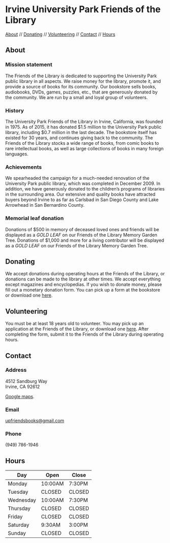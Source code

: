 # Irvine University Park Friends of the Library

[About](/#about) // [Donating](/#donating) // [Volunteering](/#volunteering) // [Contact](/#contact) // [Hours](/#hours)

## About

### Mission statement

The Friends of the Library is dedicated to supporting the University Park public library in all aspects. We raise money for the library, promote it, and provide a source of books for its community. Our bookstore sells books, audiobooks, DVDs, games, puzzles, etc., that are generously donated by the community. We are run by a small and loyal group of volunteers.

### History

The University Park Friends of the Library in Irvine, California, was founded in 1975. As of 2015, it has donated $1.5 million to the University Park public library, including $0.7 million in the last decade. The bookstore itself has existed for 30 years, and continues giving back to the community. The Friends of the Library stocks a wide range of books, from comic books to rare intellectual books, as well as large collections of books in many foreign languages.

### Achievements

We spearheaded the campaign for a much-needed renovation of the University Park public library, which was completed in December 2009. In addition, we have generously donated to the children’s programs of libraries in the surrounding area. Our extensive and quality books have attracted buyers beyond Irvine to as far as Carlsbad in San Diego County and Lake Arrowhead in San Bernardino County.

### Memorial leaf donation

Donations of $500 in memory of deceased loved ones and friends will be displayed as a _GOLD LEAF_ on our Friends of the Library Memory Garden Tree. Donations of $1,000 and more for a living contributor will be displayed as a _GOLD LEAF_ on our Friends of the Library Memory Garden Tree.

## Donating

We accept donations during operating hours at the Friends of the Library, or
donations can be made to the library at other times. We accept everything
except magazines and encyclopedias. If you wish to donate money, please fill
out a monetary donation form. You can pick up a form at the bookstore or
download one [here](/content/assets/donation_form.pdf).

## Volunteering

You must be at least 18 years old to volunteer. You may pick up an application
at the Friends of the Library, or download one
[here](/content/assets/volunteer_application.pdf). After completing the form, submit
it to the Friends of the Library during operating hours.

## Contact

### Address
4512 Sandburg Way<br />
Irvine, CA 92612

[Google maps](https://www.google.com/maps?saddr=My+Location&daddr=4512+Sandburg+Way,+Irvine,+CA+92612).

### Email
[upfriendsbooks@gmail.com](mailto:upfriendsbooks@gmail.com)

### Phone
(949) 786-1946

## Hours

<table>
  <thead>
    <tr>
      <th>Day
      <th>Open
      <th>Close
  <tbody>
    <tr>
      <td>Monday
      <td>10:00AM
      <td>7:30PM
    <tr>
      <td>Tuesday
      <td>CLOSED
      <td>CLOSED
    <tr>
      <td>Wednesday
      <td>10:00AM
      <td>7:30PM
    <tr>
      <td>Thursday
      <td>CLOSED
      <td>CLOSED
    <tr>
      <td>Friday
      <td>CLOSED
      <td>CLOSED
    <tr>
      <td>Saturday
      <td>9:30AM
      <td>3:00PM
    <tr>
      <td>Sunday
      <td>CLOSED
      <td>CLOSED
